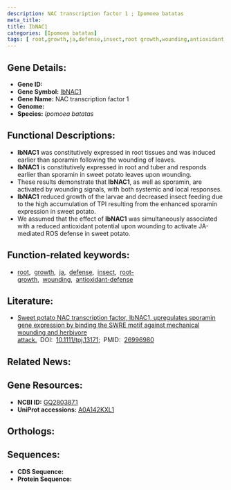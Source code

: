 ```yaml
---
description: NAC transcription factor 1 ; Ipomoea batatas
meta_title:
title: IbNAC1
categories: [Ipomoea batatas]
tags: [ root,growth,ja,defense,insect,root growth,wounding,antioxidant defense ]
---
```


## Gene Details:
- **Gene ID:** []()
- **Gene Symbol:** <u>IbNAC1</u>
- **Gene Name:** NAC transcription factor 1
- **Genome:** []()
- **Species:** *Ipomoea batatas*

## Functional Descriptions:
   - **IbNAC1** was constitutively expressed in root tissues and was induced earlier than sporamin following the wounding of leaves.
   - **IbNAC1** is constitutively expressed in root and tuber and responds earlier than sporamin in sweet potato leaves upon wounding.
   - These results demonstrate that **IbNAC1**, as well as sporamin, are activated by wounding signals, with both systemic and local responses.
   - **IbNAC1** reduced growth of the larvae and decreased insect feeding due to the high accumulation of TPI resulting from the enhanced sporamin expression in sweet potato.
   - We assumed that the effect of **IbNAC1** was simultaneously associated with a reduced antioxidant potential upon wounding to activate JA-mediated ROS defense in sweet potato.

## Function-related keywords:
   - [root](/tags/root/),&nbsp;&nbsp;[growth](/tags/growth/),&nbsp;&nbsp;[ja](/tags/ja/),&nbsp;&nbsp;[defense](/tags/defense/),&nbsp;&nbsp;[insect](/tags/insect/),&nbsp;&nbsp;[root-growth](/tags/root-growth/),&nbsp;&nbsp;[wounding](/tags/wounding/),&nbsp;&nbsp;[antioxidant-defense](/tags/antioxidant-defense/)

## Literature:
   - [Sweet potato NAC transcription factor, IbNAC1, upregulates sporamin gene expression by binding the SWRE motif against mechanical wounding and herbivore attack.](https://doi.org/10.1111/tpj.13171)&nbsp;&nbsp;DOI:&nbsp;&nbsp;[10.1111/tpj.13171](https://doi.org/10.1111/tpj.13171);&nbsp;&nbsp;PMID:&nbsp;&nbsp;[26996980](https://pubmed.ncbi.nlm.nih.gov/26996980/)

## Related News:

## Gene Resources:
- **NCBI ID:**  [GQ280387.1](https://www.ncbi.nlm.nih.gov/gene/?term=GQ280387.1)
- **UniProt accessions:**  [A0A142KXL1](https://www.uniprot.org/uniprotkb/A0A142KXL1/entry)

## Orthologs:

## Sequences:
- **CDS Sequence:**
- **Protein Sequence:**
